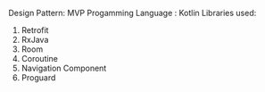 Design Pattern: MVP
Progamming Language : Kotlin
Libraries used:
1. Retrofit
2. RxJava
3. Room
4. Coroutine
5. Navigation Component
6. Proguard
